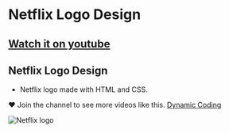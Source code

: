 # Netflix Logo Design
## [Watch it on youtube](https://youtu.be/qaq6aTpR2-A?si=PSeCR0QX6jcQ_gus)
## Netflix Logo Design
- Netflix logo made with HTML and CSS.

❤ Join the channel to see more videos like this. [Dynamic Coding](https://www.youtube.com/@dynamic_coding)

![Netflix logo](https://github.com/codigodinamico/netflix-logo-design/assets/130683326/2ab7edbf-fdb5-4b9d-898e-7f5d15b3e05c)
